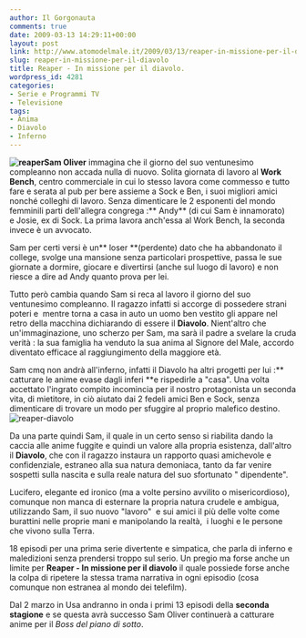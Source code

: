 ```yaml
---
author: Il Gorgonauta
comments: true
date: 2009-03-13 14:29:11+00:00
layout: post
link: http://www.atomodelmale.it/2009/03/13/reaper-in-missione-per-il-diavolo/
slug: reaper-in-missione-per-il-diavolo
title: Reaper - In missione per il diavolo.
wordpress_id: 4281
categories:
- Serie e Programmi TV
- Televisione
tags:
- Anima
- Diavolo
- Inferno
---
```


**![reaper](http://www.atomodelmale.it/wp-content/uploads/2009/03/reaper-225x300.jpg)Sam Oliver** immagina che il giorno del suo ventunesimo compleanno non accada nulla di nuovo. Solita giornata di lavoro al **Work Bench**, centro commerciale in cui lo stesso lavora come commesso e tutto fare e serata al pub per bere assieme a Sock e Ben, i suoi migliori amici nonché colleghi di lavoro. Senza dimenticare le 2 esponenti del mondo femminili parti dell'allegra congrega :** Andy** (di cui Sam è innamorato) e Josie, ex di Sock. La prima lavora anch'essa al Work Bench, la seconda invece è un avvocato.

Sam per certi versi è un** loser **(perdente) dato che ha abbandonato il college, svolge una mansione senza particolari prospettive, passa le sue giornate a dormire, giocare e divertirsi (anche sul luogo di lavoro) e non riesce a dire ad Andy quanto prova per lei.

Tutto però cambia quando Sam si reca al lavoro il giorno del suo ventunesimo compleanno. Il ragazzo infatti si accorge di possedere strani poteri e  mentre torna a casa in auto un uomo ben vestito gli appare nel retro della macchina dichiarando di essere il **Diavolo**. Nient'altro che un'immaginazione, uno scherzo per Sam, ma sarà il padre a svelare la cruda verità : la sua famiglia ha venduto la sua anima al Signore del Male, accordo diventato efficace al raggiungimento della maggiore età.

<!-- more -->


Sam cmq non andrà all'inferno, infatti il Diavolo ha altri progetti per lui :** catturare le anime evase dagli inferi **e rispedirle a "casa". Una volta accettato l'ingrato compito incomincia per il nostro protagonista un seconda vita, di mietitore, in ciò aiutato dai 2 fedeli amici Ben e Sock, senza dimenticare di trovare un modo per sfuggire al proprio malefico destino.![reaper-diavolo](http://www.atomodelmale.it/wp-content/uploads/2009/03/reaper-diavolo-300x195.jpg)

Da una parte quindi Sam, il quale in un certo senso si riabilita dando la caccia alle anime fuggite e quindi un valore alla propria esistenza, dall'altro il **Diavolo**, che con il ragazzo instaura un rapporto quasi amichevole e confidenziale, estraneo alla sua natura demoniaca, tanto da far venire sospetti sulla nascita e sulla reale natura del suo sfortunato " dipendente".

Lucifero, elegante ed ironico (ma a volte persino avvilito o misericordioso), comunque non manca di esternare la propria natura crudele e ambigua, utilizzando Sam, il suo nuovo "lavoro"  e sui amici il più delle volte come burattini nelle proprie mani e manipolando la realtà,  i luoghi e le persone che vivono sulla Terra.

18 episodi per una prima serie divertente e simpatica, che parla di inferno e maledizioni senza prendersi troppo sul serio. Un pregio ma forse anche un limite per **Reaper - In missione per il diavolo** il quale possiede forse anche la colpa di ripetere la stessa trama narrativa in ogni episodio (cosa comunque non estranea al mondo dei telefilm).

Dal 2 marzo in Usa andranno in onda i primi 13 episodi della **seconda stagione** e se questa avrà successo Sam Oliver continuerà a catturare anime per il _Boss del piano di sotto_.
